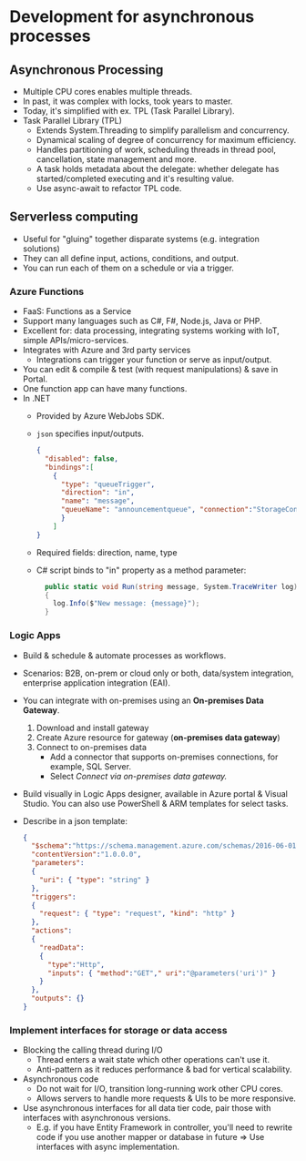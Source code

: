 
# Development for asynchronous processes

## Asynchronous Processing

- Multiple CPU cores enables multiple threads.
- In past, it was complex with locks, took years to master.
- Today, it's simplified with ex. TPL (Task Parallel Library).
- Task Parallel Library (TPL)
  - Extends System.Threading to simplify parallelism and concurrency.
  - Dynamical scaling of degree of concurrency for maximum efficiency.
  - Handles partitioning of work, scheduling threads in thread pool, cancellation, state management and more.
  - A task holds metadata about the delegate: whether delegate has started/completed executing and it's resulting value.
  - Use async-await to refactor TPL code.

## Serverless computing

- Useful for "gluing" together disparate systems (e.g. integration solutions)
- They can all define input, actions, conditions, and output.
- You can run each of them on a schedule or via a trigger.

### Azure Functions

- FaaS: Functions as a Service
- Support many languages such as C#, F#, Node.js, Java or PHP.
- Excellent for: data processing, integrating systems working with IoT, simple APIs/micro-services.
- Integrates with Azure and 3rd party services
  - Integrations can trigger your function or serve as input/output.
- You can edit & compile & test (with request manipulations) & save in Portal.
- One function app can have many functions.
- In .NET
  - Provided by Azure WebJobs SDK.
  - `json` specifies input/outputs.

    ```json
    {
      "disabled": false,
      "bindings":[
        {
          "type": "queueTrigger",
          "direction": "in",
          "name": "message",
          "queueName": "announcementqueue", "connection":"StorageConnectionString"
          }
        ]
    }
    ```

  - Required fields: direction, name, type
  - C# script binds to "in" property as a method parameter:

    ```c#
      public static void Run(string message, System.TraceWriter log)
      {
        log.Info($"New message: {message}");
      }
    ```

### Logic Apps

- Build & schedule & automate processes as workflows.
- Scenarios: B2B, on-prem or cloud only or both, data/system integration, enterprise application integration (EAI).
- You can integrate with on-premises using an **On-premises Data Gateway**.
  1. Download and install gateway
  2. Create Azure resource for gateway (**on-premises data gateway**)
  3. Connect to on-premises data
      - Add a connector that supports on-premises connections, for example, SQL Server.
      - Select *Connect via on-premises data gateway.*

- Build visually in Logic Apps designer, available in Azure portal & Visual Studio. You can also use PowerShell & ARM templates for select tasks.
- Describe in a json template:

  ```json
  {
    "$schema":"https://schema.management.azure.com/schemas/2016-06-01/Microsoft.Logic.json",
    "contentVersion":"1.0.0.0",
    "parameters":
    {
      "uri": { "type": "string" }
    },
    "triggers":
    {
      "request": { "type": "request", "kind": "http" }
    },
    "actions":
    {
      "readData":
      {
        "type":"Http",
        "inputs": { "method":"GET"," uri":"@parameters('uri')" }
      }
    },
    "outputs": {}
  }
  ```

### Implement interfaces for storage or data access

- Blocking the calling thread during I/O
  - Thread enters a wait state which other operations can't use it.
  - Anti-pattern as it reduces performance & bad for vertical scalability.
- Asynchronous code
  - Do not wait for I/O, transition long-running work other CPU cores.
  - Allows servers to handle more requests & UIs to be more responsive.
- Use asynchronous interfaces for all data tier code, pair those with interfaces with asynchronous versions.
  - E.g. if you have Entity Framework in controller, you'll need to rewrite code if you use another mapper or database in future => Use interfaces with async implementation.
